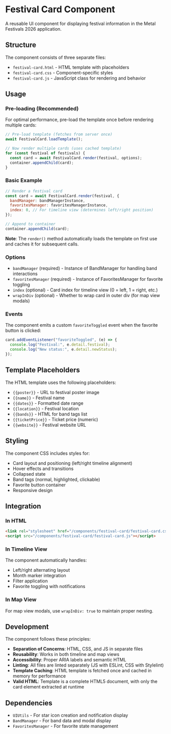 # Festival Card Component

A reusable UI component for displaying festival information in the Metal Festivals 2026 application.

## Structure

The component consists of three separate files:

- `festival-card.html` - HTML template with placeholders
- `festival-card.css` - Component-specific styles
- `festival-card.js` - JavaScript class for rendering and behavior

## Usage

### Pre-loading (Recommended)

For optimal performance, pre-load the template once before rendering multiple cards:

```javascript
// Pre-load template (fetches from server once)
await FestivalCard.loadTemplate();

// Now render multiple cards (uses cached template)
for (const festival of festivals) {
  const card = await FestivalCard.render(festival, options);
  container.appendChild(card);
}
```

### Basic Example

```javascript
// Render a festival card
const card = await FestivalCard.render(festival, {
  bandManager: bandManagerInstance,
  favoritesManager: favoritesManagerInstance,
  index: 0, // For timeline view (determines left/right position)
});

// Append to container
container.appendChild(card);
```

**Note**: The `render()` method automatically loads the template on first use and caches it for subsequent calls.

### Options

- `bandManager` (required) - Instance of BandManager for handling band interactions
- `favoritesManager` (required) - Instance of FavoritesManager for favorite toggling
- `index` (optional) - Card index for timeline view (0 = left, 1 = right, etc.)
- `wrapInDiv` (optional) - Whether to wrap card in outer div (for map view modals)

### Events

The component emits a custom `favoriteToggled` event when the favorite button is clicked:

```javascript
card.addEventListener("favoriteToggled", (e) => {
  console.log("Festival:", e.detail.festival);
  console.log("New status:", e.detail.newStatus);
});
```

## Template Placeholders

The HTML template uses the following placeholders:

- `{{poster}}` - URL to festival poster image
- `{{name}}` - Festival name
- `{{dates}}` - Formatted date range
- `{{location}}` - Festival location
- `{{bands}}` - HTML for band tags list
- `{{ticketPrice}}` - Ticket price (numeric)
- `{{website}}` - Festival website URL

## Styling

The component CSS includes styles for:

- Card layout and positioning (left/right timeline alignment)
- Hover effects and transitions
- Collapsed state
- Band tags (normal, highlighted, clickable)
- Favorite button container
- Responsive design

## Integration

### In HTML

```html
<link rel="stylesheet" href="/components/festival-card/festival-card.css" />
<script src="/components/festival-card/festival-card.js"></script>
```

### In Timeline View

The component automatically handles:

- Left/right alternating layout
- Month marker integration
- Filter application
- Favorite toggling with notifications

### In Map View

For map view modals, use `wrapInDiv: true` to maintain proper nesting.

## Development

The component follows these principles:

- **Separation of Concerns**: HTML, CSS, and JS in separate files
- **Reusability**: Works in both timeline and map views
- **Accessibility**: Proper ARIA labels and semantic HTML
- **Linting**: All files are linted separately (JS with ESLint, CSS with Stylelint)
- **Template Caching**: HTML template is fetched once and cached in memory for performance
- **Valid HTML**: Template is a complete HTML5 document, with only the card element extracted at runtime

## Dependencies

- `UIUtils` - For star icon creation and notification display
- `BandManager` - For band data and modal display
- `FavoritesManager` - For favorite state management
